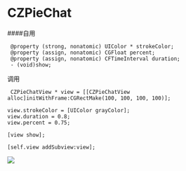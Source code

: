 # CZPieChat
####自用


     @property (strong, nonatomic) UIColor * strokeColor;
     @property (assign, nonatomic) CGFloat percent;
     @property (assign, nonatomic) CFTimeInterval duration;
     - (void)show;
 调用
     
     CZPieChatView * view = [[CZPieChatView alloc]initWithFrame:CGRectMake(100, 100, 100, 100)];
    
    view.strokeColor = [UIColor grayColor];
    view.duration = 0.8;
    view.percent = 0.75;
    
    [view show];
    
    [self.view addSubview:view];
     
![](http://ww1.sinaimg.cn/large/e91c45bdgw1f7e26so615j20pv1a074r.jpg)